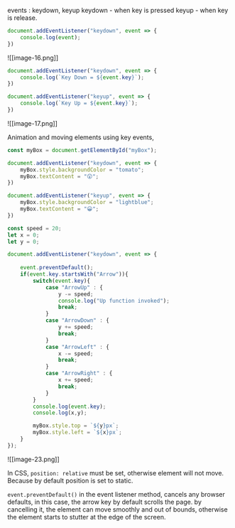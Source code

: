 events : keydown, keyup
keydown - when key is pressed
keyup - when key is release.

```js
document.addEventListener("keydown", event => {
    console.log(event);
})
```
![[image-16.png]]

```js
document.addEventListener("keydown", event => {
    console.log(`Key Down = ${event.key}`);
})

document.addEventListener("keyup", event => {
    console.log(`Key Up = ${event.key}`);
})
```

![[image-17.png]]

Animation and moving elements using key events, 

```javascript
const myBox = document.getElementById("myBox");

document.addEventListener("keydown", event => {
    myBox.style.backgroundColor = "tomato";
    myBox.textContent = "😲";
})

document.addEventListener("keyup", event => {
    myBox.style.backgroundColor = "lightblue";
    myBox.textContent = "😀";
})

const speed = 20;
let x = 0;
let y = 0;

document.addEventListener("keydown", event => {
    
    event.preventDefault();
    if(event.key.startsWith("Arrow")){
        switch(event.key){
            case "ArrowUp" : {
                y -= speed;
                console.log("Up function invoked");
                break;
            }
            case "ArrowDown" : {
                y += speed;
                break;
            }
            case "ArrowLeft" : {
                x -= speed;
                break;
            }
            case "ArrowRight" : {
                x += speed;
                break;
            }
        }
        console.log(event.key);
        console.log(x,y);

        myBox.style.top = `${y}px`;
        myBox.style.left = `${x}px`;
    }
});

```
![[image-23.png]]

In CSS, ``position: relative`` must be set, otherwise element will not move.
Because by default position is set to static.

``event.preventDefault()`` in the event listener method, cancels any browser defaults, in this case, the arrow key by default scrolls the page.
by cancelling it, the element can move smoothly and out of bounds, otherwise the element starts to stutter at the edge of the screen.

